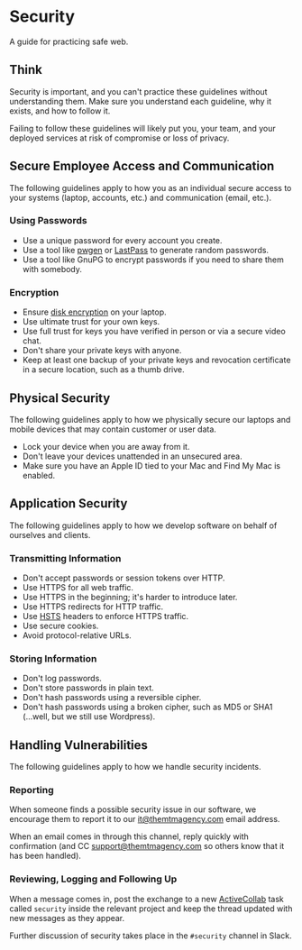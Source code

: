 # Security

A guide for practicing safe web.

## Think

Security is important, and you can't practice these guidelines without
understanding them. Make sure you understand each guideline, why it exists, and
how to follow it.

Failing to follow these guidelines will likely put you, your team, and your
deployed services at risk of compromise or loss of privacy.

## Secure Employee Access and Communication

The following guidelines apply to how you as an individual
secure access to your systems (laptop, accounts, etc.)
and communication (email, etc.).

### Using Passwords

* Use a unique password for every account you create.
* Use a tool like [pwgen](https://github.com/jbernard/pwgen) or
  [LastPass](https://lastpass.com) to generate random passwords.
* Use a tool like GnuPG to encrypt passwords if you need to share them with
  somebody.

### Encryption

* Ensure [disk encryption][disk] on your laptop.
* Use ultimate trust for your own keys.
* Use full trust for keys you have verified in person or via a secure video
  chat.
* Don't share your private keys with anyone.
* Keep at least one backup of your private keys and revocation certificate in a
  secure location, such as a thumb drive.

[disk]: https://theintercept.com/2015/04/27/encrypting-laptop-like-mean/

## Physical Security

The following guidelines apply to how we physically secure
our laptops and mobile devices that may contain customer or user data.

* Lock your device when you are away from it.
* Don't leave your devices unattended in an unsecured area.
* Make sure you have an Apple ID tied to your Mac and Find My Mac is enabled.

## Application Security

The following guidelines apply to how we develop
software on behalf of ourselves and clients.

### Transmitting Information

* Don't accept passwords or session tokens over HTTP.
* Use HTTPS for all web traffic.
* Use HTTPS in the beginning; it's harder to introduce later.
* Use HTTPS redirects for HTTP traffic.
* Use [HSTS](http://tools.ietf.org/html/rfc6797) headers to enforce HTTPS
  traffic.
* Use secure cookies.
* Avoid protocol-relative URLs.

### Storing Information

* Don't log passwords.
* Don't store passwords in plain text.
* Don't hash passwords using a reversible cipher.
* Don't hash passwords using a broken cipher, such as MD5 or SHA1 (...well, but we still use Wordpress).

## Handling Vulnerabilities

The following guidelines apply to how we handle security incidents.

### Reporting

When someone finds a possible security issue in our software,
we encourage them to report it to our <it@themtmagency.com> email address.

When an email comes in through this channel, reply quickly with confirmation
(and CC <support@themtmagency.com> so others know that it has been handled).

### Reviewing, Logging and Following Up

When a message comes in, post the exchange to a new [ActiveCollab](https://activecollab.com) task
called `security` inside the relevant project and keep the thread updated with new messages as they appear.

Further discussion of security takes place in the `#security` channel in Slack.

